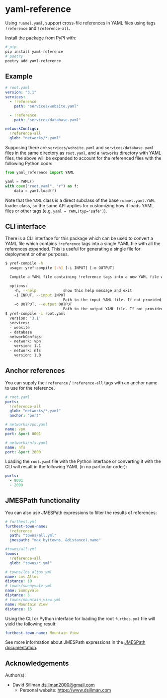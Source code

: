 # yaml-reference

Using `ruamel.yaml`, support cross-file references in YAML files using tags `!reference` and `!reference-all`.

Install the package from PyPI with:

```bash
# pip
pip install yaml-reference
# poetry
poetry add yaml-reference
```

## Example

```yaml
# root.yaml
version: "3.1"
services:
  - !reference
    path: "services/website.yaml"

  - !reference
    path: "services/database.yaml"

networkConfigs:
  !reference-all
  glob: "networks/*.yaml"

```

Supposing there are `services/website.yaml` and `services/database.yaml` files in the same directory as `root.yaml`, and a `networks` directory with YAML files, the above will be expanded to account for the referenced files with the following Python code:

```python
from yaml_reference import YAML

yaml = YAML()
with open("root.yaml", "r") as f:
    data = yaml.load(f)
```

Note that the `YAML` class is a direct subclass of the base `ruamel.yaml.YAML` loader class, so the same API applies for customizing how it loads YAML files or other tags (e.g. `yaml = YAML(typ='safe')`).

## CLI interface

There is a CLI interface for this package which can be used to convert a YAML file which contains `!reference` tags into a single YAML file with all the references expanded. This is useful for generating a single file for deployment or other purposes.

```bash
$ yref-compile -h
  usage: yref-compile [-h] [-i INPUT] [-o OUTPUT]

  Compile a YAML file containing !reference tags into a new YAML file with resolved references.

  options:
    -h, --help            show this help message and exit
    -i INPUT, --input INPUT
                          Path to the input YAML file. If not provided, reads from stdin.
    -o OUTPUT, --output OUTPUT
                          Path to the output YAML file. If not provided, writes to stdout.
$ yref-compile -i root.yaml
  version: '3.1'
  services:
  - website
  - database
  networkConfigs:
  - network: vpn
    version: 1.1
  - network: nfs
    version: 1.0
```

## Anchor references

You can supply the `!reference` / `!reference-all` tags with an anchor name to use for the reference.

```yaml
# root.yaml
ports:
  !reference-all
  glob: "networks/*.yaml"
  anchor: "port"
```

```yaml
# networks/vpn.yaml
name: vpn
port: &port 8001
```

```yaml
# networks/nfs.yaml
name: nfs
port: &port 2000
```

Loading the `root.yaml` file with the Python interface or converting it with the CLI will result in the following YAML (in no particular order):

```yaml
ports:
  - 8001
  - 2000
```

## JMESPath functionality

You can also use JMESPath expressions to filter the results of references:

```yaml
# furthest.yml
furthest-town-name:
  !reference
  path: "towns/all.yml"
  jmespath: "max_by(towns, &distance).name"
```

```yaml
#towns/all.yml
towns:
  !reference-all
  glob: "towns/*.yml"
```

```yaml
# towns/los_altos.yml
name: Los Altos
distance: 10
# towns/sunnyvale.yml
name: Sunnyvale
distance: 5
# towns/mountain_view.yml
name: Mountain View
distance: 15
```

Using the CLI or Python interface for loading the root `furthes.yml` file will yield the following result:

```yaml
furthest-town-name: Mountain View
```

See more information about JMESPath expressions in the [JMESPath documentation](https://jmespath.org/).

## Acknowledgements

Author(s):

- David Sillman <dsillman2000@gmail.com>
  - Personal website: https://www.dsillman.com
